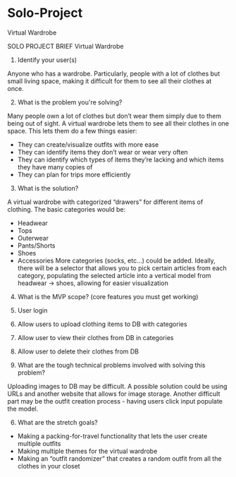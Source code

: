 # Solo-Project
Virtual Wardrobe

SOLO PROJECT BRIEF
Virtual Wardrobe

1. Identify your user(s)

Anyone who has a wardrobe. Particularly, people with a lot of clothes but small living space, making it difficult for them to see all their clothes at once.

2. What is the problem you're solving?

Many people own a lot of clothes but don’t wear them simply due to them being out of sight. A virtual wardrobe lets them to see all their clothes in one space. This lets them do a few things easier: 
  - They can create/visualize outfits with more ease
  - They can identify items they don’t wear or wear very often
  - They can identify which types of items they’re lacking and which items they have many copies of
  - They can plan for trips more efficiently

3. What is the solution?

A virtual wardrobe with categorized “drawers” for different items of clothing. The basic categories would be: 
  - Headwear
  - Tops
  - Outerwear
  - Pants/Shorts
  - Shoes
  - Accessories
More categories (socks, etc…) could be added. Ideally, there will be a selector that allows you to pick certain articles from each category, populating the selected article into a vertical model from headwear → shoes, allowing for easier visualization


4. What is the MVP scope? (core features you must get working)

  1. User login
  2. Allow users to upload clothing items to DB with categories
  3. Allow user to view their clothes from DB in categories
  4. Allow user to delete their clothes from DB


5. What are the tough technical problems involved with solving this problem?

Uploading images to DB may be difficult. A possible solution could be using URLs and another website that allows for image storage. 
Another difficult part may be the outfit creation process - having users click input populate the model. 


6. What are the stretch goals?

  - Making a packing-for-travel functionality that lets the user create multiple outfits
  - Making multiple themes for the virtual wardrobe
  - Making an “outfit randomizer” that creates a random outfit from all the clothes in your closet

